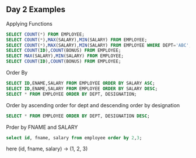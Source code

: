 ## Day 2 Examples

Applying Functions

```sql
SELECT COUNT(*) FROM EMPLOYEE;
SELECT COUNT(*),MAX(SALARY),MIN(SALARY) FROM EMPLOYEE;
SELECT COUNT(*),MAX(SALARY),MIN(SALARY) FROM EMPLOYEE WHERE DEPT='ABC';
SELECT COUNT(ID),COUNT(BONUS) FROM EMPLOYEE;
SELECT MAX(SALARY),MIN(SALARY) FROM EMPLOYEE;
SELECT COUNT(ID),COUNT(BONUS) FROM EMPLOYEE;
```

Order By

```sql
SELECT ID,ENAME,SALARY FROM EMPLOYEE ORDER BY SALARY ASC;
SELECT ID,ENAME,SALARY FROM EMPLOYEE ORDER BY SALARY DESC;
SELECT * FROM EMPLOYEE ORDER BY DEPT, DESIGNATION;
```

Order by ascending order for dept and  descending order by designation

```sql
SELECT * FROM EMPLOYEE ORDER BY DEPT, DESIGNATION DESC;
```

Prder by FNAME and SALARY

```sql
select id, fname, salary from employee order by 2,3;
```

here (id, fname, salary) -> (1, 2, 3)